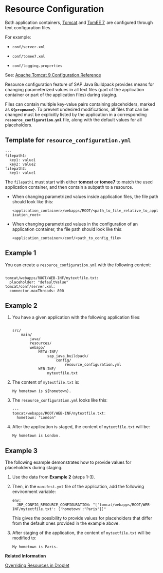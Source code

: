 <!-- loioc893e9c7d05e4cca8151a5c3d87ec6ce -->

# Resource Configuration

Both application containers, [Tomcat](tomcat-9-ddfc101.md) and [TomEE 7](tomee-7-79c039a.md), are configured through text configuration files.

For example:

-   `conf/server.xml`

-   `conf/tomee7.xml`

-   `conf/logging.properties`


See: [Apache Tomcat 9 Configuration Reference](https://tomcat.apache.org/tomcat-9.0-doc/config/) 

Resource configuration feature of SAP Java Buildpack provides means for changing parameterized values in all text files \(part of the application container or part of the application files\) during staging.

Files can contain multiple key-value pairs containing placeholders, marked as **`${propname}`**. To prevent undesired modifications, all files that can be changed must be explicitly listed by the application in a corresponding **`resource_configuration.yml`** file, along with the default values for all placeholders.



<a name="loioc893e9c7d05e4cca8151a5c3d87ec6ce__section_kbh_h5v_jcc"/>

## Template for `resource_configuration.yml`

```
---
filepath1:
  key1: value1
  key2: value2
filepath2:
  key1: value1
```

The `filepath1` must start with either **tomcat** or **tomee7** to match the used application container, and then contain a subpath to a resource.

-   When changing parametrized values inside application files, the file path should look like this:

    `<application_container>/webapps/ROOT/<path_to_file_relative_to_application_root>`

-   When changing parametrized values in the configuration of an application container, the file path should look like this:

    `<application_container>/conf/<path_to_config_file>`




<a name="loioc893e9c7d05e4cca8151a5c3d87ec6ce__section_gd4_gtv_jcc"/>

## Example 1

You can create a `resource_configuration.yml` with the following content:

```

tomcat/webapps/ROOT/WEB-INF/mytextfile.txt:
  placeholder: "defaultValue"
tomcat/conf/server.xml:
  connector.maxThreads: 800

```



<a name="loioc893e9c7d05e4cca8151a5c3d87ec6ce__section_iq5_dtv_jcc"/>

## Example 2

1.  You have a given application with the following application files:

    ```
    
    src/
    	main/
    		java/
    		resources/
    		webapp/
    			META-INF/
    				sap_java_buildpack/
    					config/
    						resource_configuration.yml
    			WEB-INF/
    				mytextfile.txt
    
    ```

2.  The content of `mytextfile.txt` is:

    ```
    My hometown is ${hometown}.
    ```

3.  The `resource_configuration.yml` looks like this:

    ```
    ---
    tomcat/webapps/ROOT/WEB-INF/mytextfile.txt:
      hometown: "London"
    ```

4.  After the application is staged, the content of `mytextfile.txt` will be:

    ```
    My hometown is London.
    ```




<a name="loioc893e9c7d05e4cca8151a5c3d87ec6ce__section_pwr_gtv_jcc"/>

## Example 3

The following example demonstrates how to provide values for placeholders during staging.

1.  Use the data from **Example 2** \(steps 1-3\).

2.  Then, in the `manifest.yml` file of the application, add the following environment variable:

    ```
    env:
      JBP_CONFIG_RESOURCE_CONFIGURATION: "['tomcat/webapps/ROOT/WEB-INF/mytextfile.txt': {'hometown':"Paris"}]"
    ```

    This gives the possibility to provide values for placeholders that differ from the default ones provided in the example above.

3.  After staging of the application, the content of `mytextfile.txt` will be modified to:

    ```
    My hometown is Paris.
    ```


**Related Information**  


[Overriding Resources in Droplet](overriding-resources-in-droplet-0a34588.md "Applications can override resources in the droplet by placing directory files that have the same relative path as the droplet root.")

